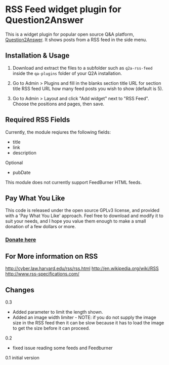 RSS Feed widget plugin for Question2Answer
=================================================

This is a widget plugin for popular open source Q&A platform, [Question2Answer](http://www.question2answer.org). It shows posts from a RSS feed in the side menu.


Installation & Usage
-------------------------------------------------

1. Download and extract the files to a subfolder such as `q2a-rss-feed` inside the `qa-plugins` folder of your Q2A installation.

2. Go to Admin > Plugins and fill in the blanks
    section title
    URL for section title
    RSS feed URL
    how many feed posts you wish to show (default is 5).

3. Go to Admin > Layout and click "Add widget" next to "RSS Feed". Choose the positions and pages, then save.

Required RSS Fields
-------------------------------------------------
Currently, the module reqiures the following fields:
- title
- link
- description       

Optional
- pubDate

This module does not currently support FeedBurner HTML feeds.


Pay What You Like
-------------------------------------------------

This code is released under the open source GPLv3 license, and provided with a 'Pay What You Like' approach. Feel free to download and modify it to suit your needs, and I hope you value them enough to make a small donation of a few dollars or more.

### [Donate here](https://www.paypal.com/cgi-bin/webscr?cmd=_donations&business=mbentley3123%40gmail%2ecom&lc=CA&item_name=Bentley%20Designs&item_number=Q2A%20RSS%20Feed&currency_code=CAD&bn=PP%2dDonationsBF%3abtn_donateCC_LG%2egif%3aNonHosted)

For More information on RSS
-------------------------------------------------

http://cyber.law.harvard.edu/rss/rss.html
http://en.wikipedia.org/wiki/RSS
http://www.rss-specifications.com/

Changes
-------------------------------------------------



0.3
- Added parameter to limit the length shown.
- Added an image width limiter - NOTE: if you do not supply the image size in the RSS feed then it can be slow because it has to load the image to get the size before it can proceed.


0.2
- fixed issue reading some feeds and Feedburner


0.1
initial version